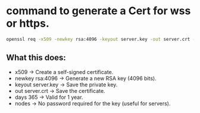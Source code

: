 # command to generate a Cert for wss or https.
```bash
openssl req -x509 -newkey rsa:4096 -keyout server.key -out server.crt -days 365 -nodes
```
## What this does:
- x509 → Create a self-signed certificate.
- newkey rsa:4096 → Generate a new RSA key (4096 bits).
- keyout server.key → Save the private key.
- out server.crt → Save the certificate.
- days 365 → Valid for 1 year.
- nodes → No password required for the key (useful for servers).